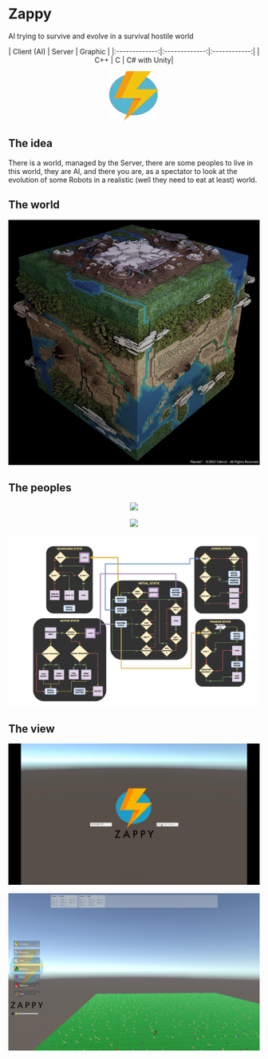 # Zappy

AI trying to survive and evolve in a survival hostile world
<p align="center">
| Client (AI)   | Server        | Graphic      |
|:-------------:|:-------------:|:------------:|
| C++           | C             | C# with Unity|
</p>

<p align="center"> 
<img src="Documentation/images/ZappyLogo.png" width="100" height="100">
</p>

## The idea
There is a world, managed by the Server, there are some peoples to live in this world, they are AI, and there you are, as a spectator to look at the evolution of some Robots in a realistic (well they need to eat at least) world.

## The world
<p align="center"> 
<img src="Documentation/images/world.png">
</p>



## The peoples
<p align="center"> 
<img src="Documentation/images/robot2.png">
</p>
<p align="center"> 
<img src="Documentation/images/AIDiagram.png">
</p>
<p align="center"> 
<img src="Documentation/images/AIStates.png">
</p>

## The view
<p align="center"> 
<img src="Documentation/images/menu.png">
</p>
<p align="center"> 
<img src="Documentation/images/view.png">
</p>

